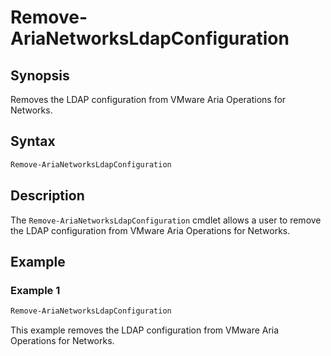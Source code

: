 # Remove-AriaNetworksLdapConfiguration

## Synopsis

Removes the LDAP configuration from VMware Aria Operations for Networks.

## Syntax

```powershell
Remove-AriaNetworksLdapConfiguration
```

## Description

The `Remove-AriaNetworksLdapConfiguration` cmdlet allows a user to remove the LDAP configuration from VMware Aria Operations for Networks.

## Example

### Example 1

```powershell
Remove-AriaNetworksLdapConfiguration
```

This example removes the LDAP configuration from VMware Aria Operations for Networks.
